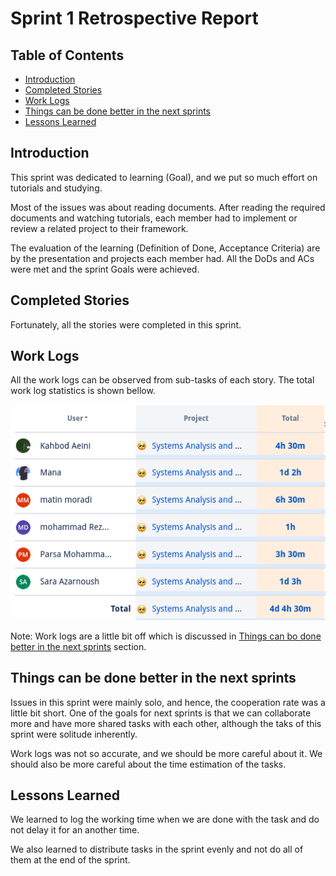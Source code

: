 # Sprint 1 Retrospective Report

## Table of Contents
- [Introduction](#introduction)
- [Completed Stories](#completed-stories)
- [Work Logs](#work-logs)
- [Things can be done better in the next sprints](#things-can-be-done-better-in-the-next-sprints)
- [Lessons Learned](#lessons-learned)

## Introduction

This sprint was dedicated to learning (Goal), and we put so much effort on tutorials and studying.

Most of the issues was about reading documents. After reading the required documents and watching tutorials, each member had to implement or review a related project to their framework.

The evaluation of the learning (Definition of Done, Acceptance Criteria) are by the presentation and projects each member had. All the DoDs and ACs were met and the sprint Goals were achieved.

## Completed Stories

Fortunately, all the stories were completed in this sprint. 

## Work Logs

All the work logs can be observed from sub-tasks of each story. The total work log statistics is shown bellow.

![Work Logs](./img/Sprint1%20work%20log.png)

Note: Work logs are a little bit off which is discussed in [Things can bo done better in the next sprints](#things-can-be-done-better-in-the-next-sprints) section. 

## Things can be done better in the next sprints

Issues in this sprint were mainly solo, and hence, the cooperation rate was a little bit short. One of the goals for next sprints is that we can collaborate more and have more shared tasks with each other, although the taks of this sprint were solitude inherently.

Work logs was not so accurate, and we should be more careful about it. We should also be more careful about the time estimation of the tasks.

## Lessons Learned
We learned to log the working time when we are done with the task and do not delay it for an another time. 

We also learned to distribute tasks in the sprint evenly and not do all of them at the end of the sprint. 
